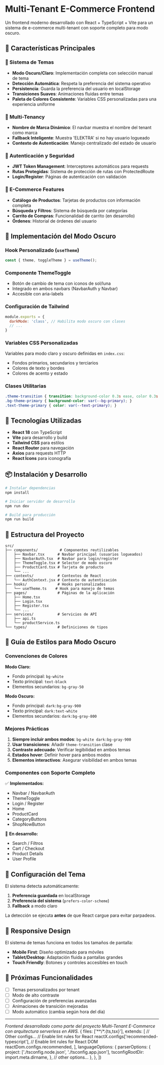 # Multi-Tenant E-Commerce Frontend

Un frontend moderno desarrollado con React + TypeScript + Vite para un sistema de e-commerce multi-tenant con soporte completo para modo oscuro.

## 🌟 Características Principales

### 🎨 Sistema de Temas
- **Modo Oscuro/Claro**: Implementación completa con selección manual de tema
- **Detección Automática**: Respeta la preferencia del sistema operativo
- **Persistencia**: Guarda la preferencia del usuario en localStorage
- **Transiciones Suaves**: Animaciones fluidas entre temas
- **Paleta de Colores Consistente**: Variables CSS personalizadas para una experiencia uniforme

### 🏢 Multi-Tenancy
- **Nombre de Marca Dinámico**: El navbar muestra el nombre del tenant como marca
- **Fallback Inteligente**: Muestra 'ELEKTRA' si no hay usuario logueado
- **Contexto de Autenticación**: Manejo centralizado del estado de usuario

### 🔐 Autenticación y Seguridad
- **JWT Token Management**: Interceptores automáticos para requests
- **Rutas Protegidas**: Sistema de protección de rutas con ProtectedRoute
- **Login/Register**: Páginas de autenticación con validación

### 🛒 E-Commerce Features
- **Catálogo de Productos**: Tarjetas de productos con información completa
- **Búsqueda y Filtros**: Sistema de búsqueda por categorías
- **Carrito de Compras**: Funcionalidad de carrito (en desarrollo)
- **Órdenes**: Historial de órdenes del usuario

## 🎨 Implementación del Modo Oscuro

### Hook Personalizado (`useTheme`)
```typescript
const { theme, toggleTheme } = useTheme();
```

### Componente ThemeToggle
- Botón de cambio de tema con iconos de sol/luna
- Integrado en ambos navbars (NavbarAuth y Navbar)
- Accesible con aria-labels

### Configuración de Tailwind
```javascript
module.exports = {
  darkMode: 'class', // Habilita modo oscuro con clases
  // ...
}
```

### Variables CSS Personalizadas
Variables para modo claro y oscuro definidas en `index.css`:
- Fondos primarios, secundarios y terciarios
- Colores de texto y bordes
- Colores de acento y estado

### Clases Utilitarias
```css
.theme-transition { transition: background-color 0.3s ease, color 0.3s ease; }
.bg-theme-primary { background-color: var(--bg-primary); }
.text-theme-primary { color: var(--text-primary); }
```

## 🚀 Tecnologías Utilizadas

- **React 18** con TypeScript
- **Vite** para desarrollo y build
- **Tailwind CSS** para estilos
- **React Router** para navegación
- **Axios** para requests HTTP
- **React Icons** para iconografía

## 📦 Instalación y Desarrollo

```bash
# Instalar dependencias
npm install

# Iniciar servidor de desarrollo
npm run dev

# Build para producción
npm run build
```

## 🎯 Estructura del Proyecto

```
src/
├── components/          # Componentes reutilizables
│   ├── Navbar.tsx      # Navbar principal (usuarios logueados)
│   ├── NavbarAuth.tsx  # Navbar para login/register
│   ├── ThemeToggle.tsx # Selector de modo oscuro
│   ├── ProductCard.tsx # Tarjeta de producto
│   └── ...
├── contexts/           # Contextos de React
│   └── AuthContext.jsx # Contexto de autenticación
├── hooks/              # Hooks personalizados
│   └── useTheme.ts    # Hook para manejo de temas
├── pages/              # Páginas de la aplicación
│   ├── Home.tsx
│   ├── Login.tsx
│   ├── Register.tsx
│   └── ...
├── services/           # Servicios de API
│   ├── api.ts
│   └── productService.ts
└── types/              # Definiciones de tipos
```

## 🎨 Guía de Estilos para Modo Oscuro

### Convenciones de Colores

**Modo Claro:**
- Fondo principal: `bg-white`
- Texto principal: `text-black`
- Elementos secundarios: `bg-gray-50`

**Modo Oscuro:**
- Fondo principal: `dark:bg-gray-900`
- Texto principal: `dark:text-white`
- Elementos secundarios: `dark:bg-gray-800`

### Mejores Prácticas

1. **Siempre incluir ambos modos**: `bg-white dark:bg-gray-900`
2. **Usar transiciones**: Añadir `theme-transition` clase
3. **Contraste adecuado**: Verificar legibilidad en ambos temas
4. **Estados hover**: Definir hover para ambos modos
5. **Elementos interactivos**: Asegurar visibilidad en ambos temas

### Componentes con Soporte Completo

✅ **Implementados:**
- Navbar / NavbarAuth
- ThemeToggle
- Login / Register
- Home
- ProductCard
- CategoryButtons
- ShopNowButton

🔄 **En desarrollo:**
- Search / Filtros
- Cart / Checkout
- Product Details
- User Profile

## 🔧 Configuración del Tema

El sistema detecta automáticamente:
1. **Preferencia guardada** en localStorage
2. **Preferencia del sistema** (`prefers-color-scheme`)
3. **Fallback** a modo claro

La detección se ejecuta **antes** de que React cargue para evitar parpadeos.

## 📱 Responsive Design

El sistema de temas funciona en todos los tamaños de pantalla:
- **Mobile First**: Diseño optimizado para móviles
- **Tablet/Desktop**: Adaptación fluida a pantallas grandes
- **Touch Friendly**: Botones y controles accesibles en touch

## 🎯 Próximas Funcionalidades

- [ ] Temas personalizados por tenant
- [ ] Modo de alto contraste
- [ ] Configuración de preferencias avanzadas
- [ ] Animaciones de transición mejoradas
- [ ] Modo automático (cambia según hora del día)

---

*Frontend desarrollado como parte del proyecto Multi-Tenant E-Commerce con arquitectura serverless en AWS.*
  {
    files: ['**/*.{ts,tsx}'],
    extends: [
      // Other configs...
      // Enable lint rules for React
      reactX.configs['recommended-typescript'],
      // Enable lint rules for React DOM
      reactDom.configs.recommended,
    ],
    languageOptions: {
      parserOptions: {
        project: ['./tsconfig.node.json', './tsconfig.app.json'],
        tsconfigRootDir: import.meta.dirname,
      },
      // other options...
    },
  },
])
```
